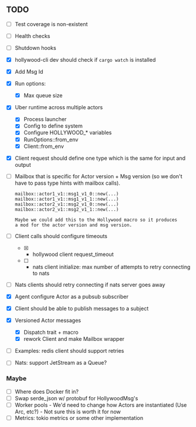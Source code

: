 ## TODO

- [ ] Test coverage is non-existent
- [ ] Health checks
- [ ] Shutdown hooks
- [x] hollywood-cli dev should check if `cargo watch` is installed
- [x] Add Msg Id
- [x] Run options:
    - [x] Max queue size
- [x] Uber runtime across multiple actors
    - [x] Process launcher
    - [x] Config to define system
    - [x] Configure HOLLYWOOD_* variables
    - [x] RunOptions::from_env
    - [x] Client::from_env
- [x] Client request should define one type which
      is the same for input and output
- [ ] Mailbox that is specific for Actor version + Msg version
      (so we don't have to pass type hints with mailbox calls).

      mailbox::actor1_v1::msg1_v1_0::new(...)
      mailbox::actor1_v1::msg1_v1_1::new(...)
      mailbox::actor2_v1::msg2_v1_0::new(...)
      mailbox::actor2_v1::msg2_v1_1::new(...)

      Maybe we could add this to the Hollywood macro so it produces
      a mod for the actor version and msg version.

- [ ] Client calls should configure timeouts
  - [x] - hollywood client request_timeout
  - [ ] - nats client initialize: max number of attempts to retry
        connecting to nats
- [ ] Nats clients should retry connecting if nats server goes away
- [x] Agent configure Actor as a pubsub subscriber
- [x] Client should be able to publish messages to a subject
- [x] Versioned Actor messages
    - [x] Dispatch trait + macro
    - [x] rework Client and make Mailbox wrapper
- [ ] Examples: redis client should support retries
- [ ] Nats: support JetStream as a Queue?

### Maybe
- [ ] Where does Docker fit in?
- [ ] Swap serde_json w/ protobuf for HollywoodMsg's
- [ ] Worker pools
      - We'd need to change how Actors are instantiated (Use Arc, etc?)
      - Not sure this is worth it for now
- [ ] Metrics: tokio metrics or some other implementation
